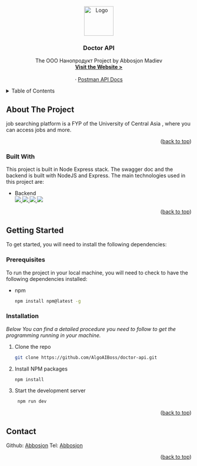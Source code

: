 <a name="readme-top"></a>

<!-- PROJECT LOGO -->
<br />
<div align="center">
  <a href="https://github.com/Job-Searching-Platform">
    <img src="./Logo.png" alt="Logo" width="80" height="80">
  </a>

  <h3 align="center">Doctor API</h3>

  <p align="center">
    The ООО Нанопродукт Project by Abbosjon Madiev
    <br />
    <a href="https://hub.docker.com/r/dockerabbos/doctor-api"><strong>Visit the Website > </strong></a>
    <br />
    <br />
    ·
    <a href="https://app.getpostman.com/join-team?invite_code=1d7615ad93f3ff87b1aa9d5f767619b0&target_code=5a53ed8545bf703213d71e9f28dce5de">Postman API Docs</a>
  </p>
</div>

<!-- TABLE OF CONTENTS -->
<details>
  <summary>Table of Contents</summary>
  <ol>
    <li>
      <a href="#about-the-project">About The Project</a>
      <ul>
        <li><a href="#built-with">Built With</a></li>
      </ul>
    </li>
    <li>
      <a href="#getting-started">Getting Started</a>
      <ul>
        <li><a href="#prerequisites">Prerequisites</a></li>
        <li><a href="#installation">Installation</a></li>
      </ul>
    </li>
    <li><a href="#contributing">Contributing</a></li>
    <li><a href="#contact">Contact</a></li>
    <li><a href="#acknowledgments">Acknowledgments</a></li>
  </ol>
</details>

<!-- ABOUT THE PROJECT -->

## About The Project

job searching platform is a FYP of the University of Central Asia , where you can access jobs and more.

<p align="right">(<a href="#readme-top">back to top</a>)</p>

### Built With

This project is built in Node Express stack. The swagger doc and the backend is built with NodeJS and Express.
The main technologies used in this project are:

<!-- backend -->

- Backend <br/>
  <a href="https://nodejs.org/" target="_blank"> <img src="https://img.icons8.com/color/48/000000/nodejs.png"/> </a><a href="https://expressjs.com/" target="_blank"> <img src="https://img.icons8.com/color/48/000000/express.png"/> </a><a href="https://mongodb.com/" target="_blank"> <img src="https://img.icons8.com/color/48/000000/mongodb.png"/> </a><a href="https://swagger.io/" target="_blank"> <img src="https://static-00.iconduck.com/assets.00/swagger-icon-512x512-halz44im.png"/> </a>

<p align="right">(<a href="#readme-top">back to top</a>)</p>

<!-- GETTING STARTED -->

## Getting Started

To get started, you will need to install the following dependencies:

### Prerequisites

To run the project in your local machine, you will need to check to have the following dependencies installed:

- npm
  ```sh
  npm install npm@latest -g
  ```

### Installation

_Below You can find a detailed procedure you need to follow to get the programming running in your machine._

1. Clone the repo
   ```sh
   git clone https://github.com/AlgoAIBoss/doctor-api.git
   ```
2. Install NPM packages
   ```sh
   npm install
   ```
3. Start the development server
   ```sh
    npm run dev
   ```

<p align="right">(<a href="#readme-top">back to top</a>)</p>

<!-- CONTACT -->

## Contact

Github: [Abbosjon](https://github.com/AlgoAIBoss)
Tel: [Abbosjon](+996501132624)

<p align="right">(<a href="#readme-top">back to top</a>)</p>
